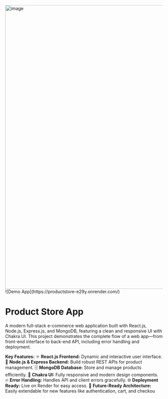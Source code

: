 <img width="1635" height="908" alt="image" src="https://github.com/user-attachments/assets/86d17692-8288-4699-9ed5-15e0edbb05bb" />
![Demo App](https://productstore-e29y.onrender.com/)

<h1>Product Store App</h1>
A modern full-stack e-commerce web application built with React.js, Node.js, Express.js, and MongoDB, featuring a clean and responsive UI with Chakra UI. 
This project demonstrates the complete flow of a web app—from front-end interface to back-end API, including error handling and deployment.

**Key Features:**
⚛️ **React.js Frontend:** Dynamic and interactive user interface.
🐍 **Node.js & Express Backend:** Build robust REST APIs for product management.
🗄️ **MongoDB Database:** Store and manage products efficiently.
🎨 **Chakra UI:** Fully responsive and modern design components.
🔥 **Error Handling:** Handles API and client errors gracefully.
🌐 **Deployment Ready:** Live on Render for easy access.
🚀 **Future-Ready Architecture:** Easily extendable for new features like authentication, cart, and checkou
